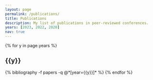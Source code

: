 ```yaml
---
layout: page
permalink: /publications/
title: Publications
description: My list of publications in peer-reviewed conferences.
years: [2023, 2022, 2020]
nav: true
---
```


<div class="publications">

{% for y in page.years %}
  <h2 class="year">{{y}}</h2>
  {% bibliography -f papers -q @*[year={{y}}]* %}
{% endfor %}

</div>
